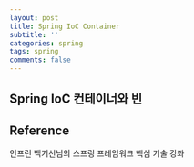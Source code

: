 ```yaml
---
layout: post
title: Spring IoC Container
subtitle: ''
categories: spring
tags: spring
comments: false
---
```


## Spring IoC 컨테이너와 빈



## Reference

인프런 백기선님의 스프링 프레임워크 핵심 기술 강좌
